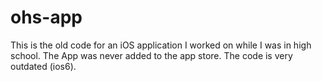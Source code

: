 ohs-app
=======
This is the old code for an iOS application I worked on while I was in high school. The App was never added to the app store.
The code is very outdated (ios6).
